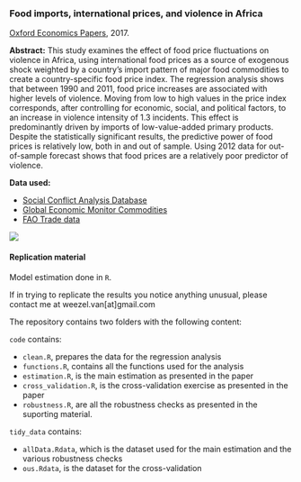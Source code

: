 ### Food imports, international prices, and violence in Africa
[Oxford Economics Papers](https://doi.org/10.1093/oep/gpw015), 2017.

**Abstract:** 
This study examines the effect of food price fluctuations on violence in Africa, using international food prices as a source of exogenous shock weighted by a country’s import pattern of major food commodities to create a country-specific food price index. The regression analysis shows that between 1990 and 2011, food price increases are associated with higher levels of violence. Moving from low to high values in the price index corresponds, after controlling for economic, social, and political factors, to an increase in violence intensity of 1.3 incidents. This effect is predominantly driven by imports of low-value-added primary products. Despite the statistically significant results, the predictive power of food prices is relatively low, both in and out of sample. Using 2012 data for out-of-sample forecast shows that food prices are a relatively poor predictor of violence. 

**Data used:** 
* [Social Conflict Analysis Database](https://www.strausscenter.org/scad.html)
* [Global Economic Monitor Commodities](http://databank.worldbank.org/data/reports.aspx?source=global-economic-monitor-%28gem%29-commodities)
* [FAO Trade data](http://faostat3.fao.org/home/E)

![](http://i.imgur.com/mfEDp2Q.png)

#### Replication material

Model estimation done in `R`.

If in trying to replicate the results you notice anything unusual, please contact me at weezel.van[at]gmail.com

The repository contains two folders with the following content:

`code` contains:

* `clean.R`, prepares the data for the regression analysis
* `functions.R`, contains all the functions used for the analysis
* `estimation.R`, is the main estimation as presented in the paper
* `cross_validation.R`, is the cross-validation exercise as presented in the paper
* `robustness.R`, are all the robustness checks as presented in the suporting material. 

`tidy_data` contains:

* `allData.Rdata`, which is the dataset used for the main estimation and the various robustness checks
* `ous.Rdata`, is the dataset for the cross-validation

